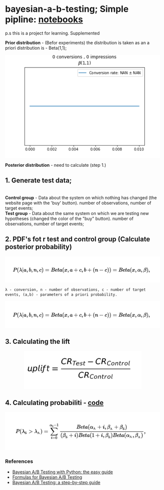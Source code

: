 # bayesian-a-b-testing; Simple pipline:  [notebooks](https://github.com/kodinkod/byes_a_b_tests/blob/main/bayesian-a-b-testing-1/pipline_1.ipynb)
p.s this is a project for learning. Supplemented

<b>Prior distribution</b> - (Befor experiments)  the distribution is taken as an a priori distribution is - Beta(1,1); 
<p align="center">
<img width="596" align=center  src="img/114_3_47174801bf.gif">
</p>

<b>Posterior distribution</b> - need to calculate (step 1.)


## 1. Generate test data;
<br>
<b>Control group</b> - Data about the system on which nothing has changed (the website page with the 'buy' button). number of observations, number of target events;
<br>
<b>Test group</b>  - Data about the same system on which we are testing new hypotheses (changed the color of the "buy" button).  number of observations, number of target events;


## 2. PDF's fot r test and control group (Calculate posterior probability)
<p align="center">
<img width="596" align=center  src="img/aposterioir_pdf.png">
  
    λ - conversion, n - number of observations, c - number of target events, (a,b) - parameters of a priori probability.

</p>
<p align="center">
<img width="537"  src="img/aposterioir_pdf.png"> 
</p>

## 3. Calculating the lift

<p align="center">
<img width="383"  src="img/uplift.png">
</p>

## 4. Calculating probabiliti -  [code](https://github.com/kodinkod/byes_a_b_tests/blob/main/bayesian-a-b-testing-1/calc_prob.py)
<p align="center">
<img width="563" src="img/probability_criterion.png">
</p>

### References
 - [ Bayesian A/B Testing with Python: the easy guide ](https://towardsdatascience.com/bayesian-a-b-testing-with-python-the-easy-guide-d638f89e0b8a)
 - [Formulas for Bayesian A/B Testing](https://www.evanmiller.org/bayesian-ab-testing.html)
 - [Bayesian A/B Testing: a step-by-step guide](http://www.claudiobellei.com/2017/11/02/bayesian-AB-testing/#mjx-eqn-eqposterior_analytic)
 

